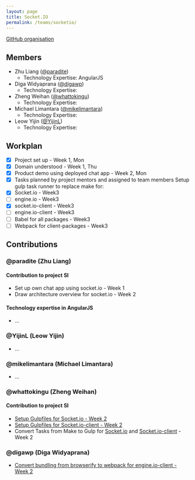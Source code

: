 ```yaml
---
layout: page
title: Socket.IO
permalink: /teams/socketio/
---
```


[GitHub organisation](https://github.com/nus-fboa2016-si)

## Members
 - Zhu Liang ([@paradite](http://paradite.com))
   - Technology Expertise: AngularJS
 - Diga Widyaprana ([@digawp](http://digawp.blogspot.sg/))
   - Technology Expertise:
 - Zheng Weihan ([@whattokingu](http://medium.com/@whattokingu))
   - Technology Expertise:
 - Michael Limantara ([@mikelimantara](http://medium.com/@mikelimantara))
   - Technology Expertise:
 - Leow Yijin ([@YijinL](#))
   - Technology Expertise:

## Workplan

* [x] Project set up - Week 1, Mon
* [x] Domain understood - Week 1, Thu
* [x] Product demo using deployed chat app - Week 2, Mon
* [x] Tasks planned by project mentors and assigned to team members
      Setup gulp task runner to replace make for:
* [x] Socket.io - Week3
* [ ] engine.io - Week3
* [x] socket.io-client - Week3
* [ ] engine.io-client - Week3
* [ ] Babel for all packages - Week3
* [ ] Webpack for client-packages - Week3

## Contributions

### @paradite (Zhu Liang)

#### Contribution to project SI
* Set up own chat app using socket.io - Week 1
* Draw architecture overview for socket.io - Week 2

#### Technology expertise in AngularJS
* ...

### @YijinL (Leow Yijin)
* ...

### @mikelimantara (Michael Limantara)
* ...

### @whattokingu (Zheng Weihan)

#### Contribution to project SI
* [Setup Gulpfiles for Socket.io - Week 2](https://github.com/nus-fboa2016-si/socket.io/pull/1)
* [Setup Gulpfiles for Socket.io-client - Week 2](https://github.com/nus-fboa2016-si/socket.io-client/pull/1)
* Convert Tasks from Make to Gulp for [Socket.io](https://github.com/nus-fboa2016-si/socket.io/pull/3) and [Socket.io-client](https://github.com/nus-fboa2016-si/socket.io-client/pull/1) - Week 2

### @digawp (Diga Widyaprana)
* [Convert bundling from browserify to webpack for engine.io-client - Week 2](https://github.com/nus-fboa2016-si/engine.io-client/tree/webpack)

